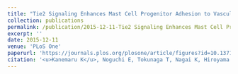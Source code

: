 ```yaml
---
title: "Tie2 Signaling Enhances Mast Cell Progenitor Adhesion to Vascular Cell Adhesion Molecule-1 (VCAM-1) through α4β1 Integrin"
collection: publications
permalink: /publication/2015-12-11-Tie2 Signaling Enhances Mast Cell Progenitor Adhesion to Vascular Cell Adhesion Molecule-1 (VCAM-1) through α4β1 Integrin
excerpt: ''
date: 2015-12-11
venue: 'PLoS One'
paperurl: 'https://journals.plos.org/plosone/article/figures?id=10.1371/journal.pone.0144436'
citation: '<u>Kanemaru K</u>, Noguchi E, Tokunaga T, Nagai K, Hiroyama T, Nakamura Y, Tahara-Hanaoka S, Shibuya A. Tie2 Signaling Enhances Mast Cell Progenitor Adhesion to Vascular Cell Adhesion Molecule-1 (VCAM-1) through α4β1 Integrin. PLoS One. 2015 Dec 11;10(12):e0144436. doi: 10.1371/journal.pone.0144436. PMID: 26659448; PMCID: PMC4687632.'
---
```


